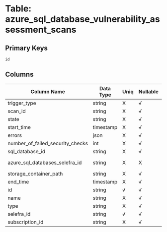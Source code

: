 # Table: azure_sql_database_vulnerability_assessment_scans

## Primary Keys 

```
id
```


## Columns 

|  Column Name   |  Data Type  | Uniq | Nullable | Description | 
|  ----  | ----  | ----  | ----  | ---- | 
| trigger_type | string | X | √ |  | 
| scan_id | string | X | √ |  | 
| state | string | X | √ |  | 
| start_time | timestamp | X | √ |  | 
| errors | json | X | √ |  | 
| number_of_failed_security_checks | int | X | √ |  | 
| sql_database_id | string | X | √ |  | 
| azure_sql_databases_selefra_id | string | X | X | fk to azure_sql_databases.selefra_id | 
| storage_container_path | string | X | √ |  | 
| end_time | timestamp | X | √ |  | 
| id | string | √ | √ |  | 
| name | string | X | √ |  | 
| type | string | X | √ |  | 
| selefra_id | string | √ | √ | primary keys value md5 | 
| subscription_id | string | X | √ |  | 


